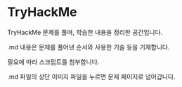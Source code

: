 # TryHackMe
TryHackMe 문제를 풀며, 학습한 내용을 정리한 공간입니다.

.md 내용은 문제를 풀어낸 순서와 사용한 기술 등을 기재합니다.

필요에 따라 스크립트를 첨부합니다.



.md 파일의 상단 이미지 파일을 누르면 문제 페이지로 넘어갑니다.
